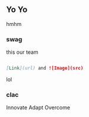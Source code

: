 ## Yo Yo

hmhm

### swag

this our team

```markdown

[Link](url) and ![Image](src)
```

lol

### clac

Innovate Adapt Overcome
